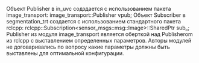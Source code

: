 Объект Publisher в in_uvc содздается с использованием пакета image_transport:
image_transport::Publisher vpub;
Объект Subscriber в segmentation_trt создается с использованием стандартного пакета rclcpp:
rclcpp::Subscription<sensor_msgs::msg::Image>::SharedPtr sub_;
Publisher из модуля image_transport является оберткой над Publisherom из rclcpp с выставлением определенных параметров.
Авторы модулей не договаривались по вопросу какие параметры должны быть выставлены для оптимальной конфигурации.
 
